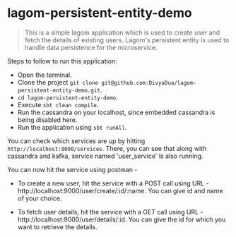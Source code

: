 # lagom-persistent-entity-demo

> This is a simple lagom application which is used to create user and fetch the details of existing users.
> Lagom's persistent entity is used to handle data persistence for the microservice.

Steps to follow to run this application:

- Open the terminal.
- Clone the project ```git clone git@github.com:DivyaDua/lagom-persistent-entity-demo.git```.
- ```cd lagom-persistent-entity-demo```.
- Execute ```sbt clean compile```.
- Run the cassandra on your localhost, since embedded cassandra is being disabled here.
- Run the application using ```sbt runAll```.

You can check which services are up by hitting ```http://localhost:8000/services```. There, you can see that along with cassandra and kafka, service named 'user_service' is also running.

You can now hit the service using postman -

- To create a new user, hit the service with a POST call using URL - http://localhost:9000/user/create/:id/:name.
  You can give id and name of your choice.

- To fetch user details, hit the service with a GET call using URL - http://localhost:9000/user/details/:id.
  You can give the id for which you want to retrieve the details.




